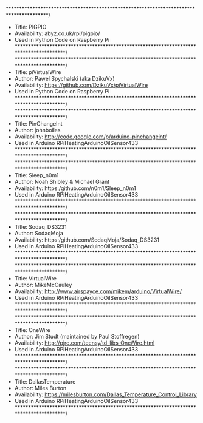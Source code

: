 
***************************************************************************************/
*    Title: PIGPIO
*    Availability: abyz.co.uk/rpi/pigpio/
*	 Used in Python Code on Raspberry Pi
***************************************************************************************/
***************************************************************************************/
*    Title: piVirtualWire
*    Author: Pawel Spychalski (aka DzikuVx)
*    Availability: https://github.com/DzikuVx/piVirtualWire
*	 Used in Python Code on Raspberry Pi
***************************************************************************************/
***************************************************************************************/
*    Title: PinChangeInt
*    Author: johnboiles
*    Availability: http://code.google.com/p/arduino-pinchangeint/
*	 Used in Arduino RPiHeatingArduinoOilSensor433
***************************************************************************************/
***************************************************************************************/
*    Title: Sleep_n0m1
*    Author: Noah Shibley & Michael Grant
*    Availability: https:/github.com/n0m1/Sleep_n0m1
*	 Used in Arduino RPiHeatingArduinoOilSensor433
***************************************************************************************/
***************************************************************************************/
*    Title: Sodaq_DS3231
*    Author: SodaqMoja
*    Availability: https:/github.com/SodaqMoja/Sodaq_DS3231
*	 Used in Arduino RPiHeatingArduinoOilSensor433
***************************************************************************************/
***************************************************************************************/
*    Title: VirtualWire
*    Author: MikeMcCauley
*    Availability: http://www.airspayce.com/mikem/arduino/VirtualWire/
*	 Used in Arduino RPiHeatingArduinoOilSensor433
***************************************************************************************/
***************************************************************************************/
*    Title: OneWire
*    Author: Jim Studt (maintained by Paul Stoffregen)
*    Availability: http://pjrc.com/teensy/td_libs_OneWire.html
*	 Used in Arduino RPiHeatingArduinoOilSensor433
***************************************************************************************/
***************************************************************************************/
*    Title: DallasTemperature
*    Author: Miles Burton
*    Availability: https://milesburton.com/Dallas_Temperature_Control_Library
*	 Used in Arduino RPiHeatingArduinoOilSensor433
***************************************************************************************/